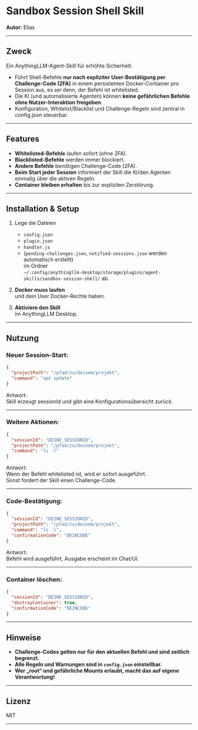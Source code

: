 # Sandbox Session Shell Skill

**Autor:** Elias

---

## Zweck

Ein AnythingLLM-Agent-Skill für erhöhte Sicherheit:

- Führt Shell-Befehle **nur nach expliziter User-Bestätigung per Challenge-Code (2FA)** in einem persistenten Docker-Container pro Session aus, es sei denn, der Befehl ist whitelisted.
- Die KI (und automatisierte Agenten) können **keine gefährlichen Befehle ohne Nutzer-Interaktion freigeben**.
- Konfiguration, Whitelist/Blacklist und Challenge-Regeln sind zentral in config.json steuerbar.

---

## Features

- **Whitelisted-Befehle** laufen sofort (ohne 2FA).
- **Blacklisted-Befehle** werden immer blockiert.
- **Andere Befehle** benötigen Challenge-Code (2FA).
- **Beim Start jeder Session** informiert der Skill die KI/den Agenten einmalig über die aktiven Regeln.
- **Container bleiben erhalten** bis zur expliziten Zerstörung.

---

## Installation & Setup

1. Lege die Dateien  
   - `config.json`
   - `plugin.json`
   - `handler.js`
   - (`pending-challenges.json`, `notified-sessions.json` werden automatisch erstellt)  
   im Ordner  
   `~/.config/anythingllm-desktop/storage/plugins/agent-skills/sandbox-session-shell/` ab.

2. **Docker muss laufen**  
   und dein User Docker-Rechte haben.

3. **Aktiviere den Skill**  
   im AnythingLLM Desktop.

---

## Nutzung

### **Neuer Session-Start:**
```json
{
  "projectPath": "/pfad/zu/deinem/projekt",
  "command": "apt update"
}
```
Antwort:  
Skill erzeugt sessionId und gibt eine Konfigurationsübersicht zurück.

---

### **Weitere Aktionen:**
```json
{
  "sessionId": "DEINE_SESSIONID",
  "projectPath": "/pfad/zu/deinem/projekt",
  "command": "ls -l"
}
```
Antwort:  
Wenn der Befehl whitelisted ist, wird er sofort ausgeführt.  
Sonst fordert der Skill einen Challenge-Code.

---

### **Code-Bestätigung:**
```json
{
  "sessionId": "DEINE_SESSIONID",
  "projectPath": "/pfad/zu/deinem/projekt",
  "command": "ls -l",
  "confirmationCode": "DEINCODE"
}
```
Antwort:  
Befehl wird ausgeführt, Ausgabe erscheint im Chat/UI.

---

### **Container löschen:**
```json
{
  "sessionId": "DEINE_SESSIONID",
  "destroyContainer": true,
  "confirmationCode": "DEINCODE"
}
```

---

## Hinweise

- **Challenge-Codes gelten nur für den aktuellen Befehl und sind zeitlich begrenzt.**
- **Alle Regeln und Warnungen sind in `config.json` einstellbar.**
- **Wer „root“ und gefährliche Mounts erlaubt, macht das auf eigene Verantwortung!**

---

## Lizenz

MIT

---

